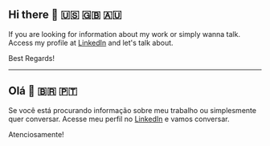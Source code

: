 ## Hi there 👋 🇺🇸 🇬🇧 🇦🇺

If you are looking for information about my work or simply wanna talk. Access my profile at [LinkedIn](https://www.linkedin.com/in/malvesamorim/) and let's talk about.

Best Regards!

---

## Olá 👋 🇧🇷 🇵🇹

Se você está procurando informação sobre meu trabalho ou simplesmente quer conversar. Acesse meu perfil no [LinkedIn](https://www.linkedin.com/in/malvesamorim/) e vamos conversar.

Atenciosamente!

<!--
**MarceloAmorim/MarceloAmorim** is a ✨ _special_ ✨ repository because its `README.md` (this file) appears on your GitHub profile.

Here are some ideas to get you started:

- 🔭 I’m currently working on ...
- 🌱 I’m currently learning ...
- 👯 I’m looking to collaborate on ...
- 🤔 I’m looking for help with ...
- 💬 Ask me about ...
- 📫 How to reach me: ...
- 😄 Pronouns: ... 
- ⚡ Fun fact: ...
-->
